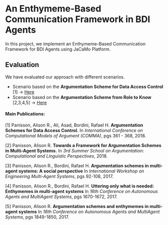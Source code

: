 # An Enthymeme-Based Communication Framework in BDI Agents

In this project, we implement an Enthymeme-Based Communication Framework for BDI Agents using JaCaMo Platform. 

## Evaluation

We have evaluated our approach with different scenarios.
* Scenario based on the **Argumentation Scheme for Data Access Control** [1] -> [Here](https://github.com/AlisonPanisson/EBCF/blob/master/Scenario_DAC.md)
* Scenario based on the **Argumentation Scheme from Role to Know** [2,3,4,5] -> [Here](https://github.com/AlisonPanisson/EBCF/blob/master/Scenario_RK.md)

#### **Main Publications:**

[1] Panisson, Alison R., Ali, Asad, Bordini, Rafael H. 
**Argumentation Schemes for Data Access Control.** 
In *International Conference on Computational Models of Argument (COMMA)*, pgs 361 - 368, 2018.

[2] Panisson, Alison R. 
**Towards a Framework for Argumentation Schemes in Multi-Agent Systems.** 
In *3rd Summer School on Argumentation: Computational and Linguistic Perspectives*, 2018.

[3] Panisson, Alison R., Bordini, Rafael H. 
**Argumentation schemes in multi-agent systems: A social perspective**
In *International Workshop on Engineering Multi-Agent Systems*, pgs 92-108, 2017.

[4] Panisson, Alison R., Bordini, Rafael H. 
**Uttering only what is needed: Enthymemes in multi-agent systems**
In *16th Conference on Autonomous Agents and MultiAgent Systems*, pgs 1670-1672, 2017.

[5] Panisson, Alison R. 
**Argumentation schemes and enthymemes in multi-agent systems**
In *16th Conference on Autonomous Agents and MultiAgent Systems*, pgs 1849-1850, 2017.
